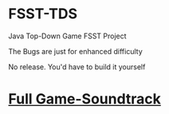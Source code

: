 # FSST-TDS
Java Top-Down Game FSST Project

The Bugs are just for enhanced difficulty

No release. You'd have to build it yourself

# [Full Game-Soundtrack](https://soundcloud.com/sm-ino/fibrillate)
